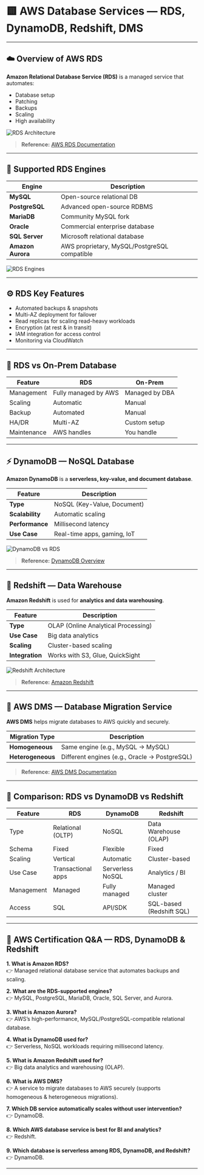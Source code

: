 # 🟨 AWS Database Services — RDS, DynamoDB, Redshift, DMS

---

## ☁️ Overview of AWS RDS

**Amazon Relational Database Service (RDS)** is a managed service that automates:  
- Database setup  
- Patching  
- Backups  
- Scaling  
- High availability  

![RDS Architecture](rds_architecture.png)  
> **Reference:** [AWS RDS Documentation](https://docs.aws.amazon.com/AmazonRDS/latest/UserGuide/Welcome.html)

---

## 🧩 Supported RDS Engines

| Engine | Description |
|--------|--------------|
| **MySQL** | Open-source relational DB |
| **PostgreSQL** | Advanced open-source RDBMS |
| **MariaDB** | Community MySQL fork |
| **Oracle** | Commercial enterprise database |
| **SQL Server** | Microsoft relational database |
| **Amazon Aurora** | AWS proprietary, MySQL/PostgreSQL compatible |

![RDS Engines](rds_engines.png)

---

## ⚙️ RDS Key Features

- Automated backups & snapshots  
- Multi-AZ deployment for failover  
- Read replicas for scaling read-heavy workloads  
- Encryption (at rest & in transit)  
- IAM integration for access control  
- Monitoring via CloudWatch

---

## 🧠 RDS vs On-Prem Database

| Feature | **RDS** | **On-Prem** |
|----------|----------|-------------|
| Management | Fully managed by AWS | Managed by DBA |
| Scaling | Automatic | Manual |
| Backup | Automated | Manual |
| HA/DR | Multi-AZ | Custom setup |
| Maintenance | AWS handles | You handle |

---

## ⚡ DynamoDB — NoSQL Database

**Amazon DynamoDB** is a **serverless, key-value, and document database**.

| Feature | Description |
|----------|-------------|
| **Type** | NoSQL (Key-Value, Document) |
| **Scalability** | Automatic scaling |
| **Performance** | Millisecond latency |
| **Use Case** | Real-time apps, gaming, IoT |

![DynamoDB vs RDS](dynamodb_vs_rds.png)  
> **Reference:** [DynamoDB Overview](https://docs.aws.amazon.com/amazondynamodb/latest/developerguide/Introduction.html)

---

## 🧮 Redshift — Data Warehouse

**Amazon Redshift** is used for **analytics and data warehousing**.  

| Feature | Description |
|----------|-------------|
| **Type** | OLAP (Online Analytical Processing) |
| **Use Case** | Big data analytics |
| **Scaling** | Cluster-based scaling |
| **Integration** | Works with S3, Glue, QuickSight |

![Redshift Architecture](redshift_architecture.png)  
> **Reference:** [Amazon Redshift](https://docs.aws.amazon.com/redshift/latest/mgmt/welcome.html)

---

## 🔁 AWS DMS — Database Migration Service

**AWS DMS** helps migrate databases to AWS quickly and securely.

| Migration Type | Description |
|----------------|--------------|
| **Homogeneous** | Same engine (e.g., MySQL → MySQL) |
| **Heterogeneous** | Different engines (e.g., Oracle → PostgreSQL) |

> **Reference:** [AWS DMS Documentation](https://docs.aws.amazon.com/dms/latest/userguide/Welcome.html)

---

## 🧠 Comparison: RDS vs DynamoDB vs Redshift

| Feature | **RDS** | **DynamoDB** | **Redshift** |
|----------|----------|---------------|---------------|
| Type | Relational (OLTP) | NoSQL | Data Warehouse (OLAP) |
| Schema | Fixed | Flexible | Fixed |
| Scaling | Vertical | Automatic | Cluster-based |
| Use Case | Transactional apps | Serverless NoSQL | Analytics / BI |
| Management | Managed | Fully managed | Managed cluster |
| Access | SQL | API/SDK | SQL-based (Redshift SQL) |

---

## 🎯 AWS Certification Q&A — RDS, DynamoDB & Redshift

**1. What is Amazon RDS?**  
👉 Managed relational database service that automates backups and scaling.

**2. What are the RDS-supported engines?**  
👉 MySQL, PostgreSQL, MariaDB, Oracle, SQL Server, and Aurora.

**3. What is Amazon Aurora?**  
👉 AWS’s high-performance, MySQL/PostgreSQL-compatible relational database.

**4. What is DynamoDB used for?**  
👉 Serverless, NoSQL workloads requiring millisecond latency.

**5. What is Amazon Redshift used for?**  
👉 Big data analytics and warehousing (OLAP).

**6. What is AWS DMS?**  
👉 A service to migrate databases to AWS securely (supports homogeneous & heterogeneous migrations).

**7. Which DB service automatically scales without user intervention?**  
👉 DynamoDB.

**8. Which AWS database service is best for BI and analytics?**  
👉 Redshift.

**9. Which database is serverless among RDS, DynamoDB, and Redshift?**  
👉 DynamoDB.

---
